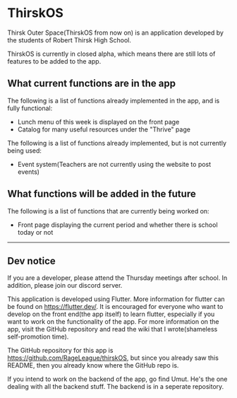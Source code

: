 # ThirskOS

Thirsk Outer Space(ThirskOS from now on) is an application developed by the students of Robert Thirsk High School.

ThirskOS is currently in closed alpha, which means there are still lots of features to be added to the app.

## What current functions are in the app

The following is a list of functions already implemented in the app, and is fully functional:

* Lunch menu of this week is displayed on the front page
* Catalog for many useful resources under the "Thrive" page

The following is a list of functions already implemented, but is not currently being used:

* Event system(Teachers are not currently using the website to post events)

## What functions will be added in the future

The following is a list of functions that are currently being worked on:

* Front page displaying the current period and whether there is school today or not

---

## Dev notice

If you are a developer, please attend the Thursday meetings after school. In addition, please join our discord server.

This application is developed using Flutter. More information for flutter can be found on <https://flutter.dev/>. It is encouraged for everyone who want to develop on the front end(the app itself) to learn flutter, especially if you want to work on the functionality of the app. For more information on the app, visit the GitHub repository and read the wiki that I wrote(shameless self-promotion time).

The GitHub repository for this app is <https://github.com/RageLeague/thirskOS>, but since you already saw this README, then you already know where the GitHub repo is.

If you intend to work on the backend of the app, go find Umut. He's the one dealing with all the backend stuff. The backend is in a seperate repository.
